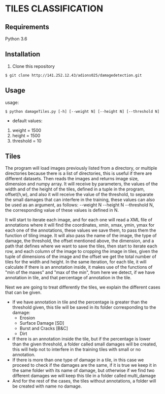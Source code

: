 # TILES CLASSIFICATION

## Requirements
Python 3.6 

## Installation
1. Clone this repository

```
$ git clone http://141.252.12.43/adions025/damagedetection.git
```

## Usage
usage:

```
$ python damageTiles.py [-h] [--weight N] [--height N] [--threshold N]
```

 - default values:
 
 1. weight = 1500
 2. height = 1500
 3. threshold = 10

## Tiles

The program will load images previously listed from a directory, or multiple directories because there is a list of directories, this is useful if there are different datasets. Then reads the images and returns image size, dimension and numpy array. It will receive by parameters, the values of the width and of the height of the tiles, defined in a tuple in the program, offset(h,w), and also it will receive the value of the threshold, to separate the small damages that can interfere in the training, these values can also be used as an argument, as follows: --weight N --height N --threshold N, the corresponding value of these values is defined in N.

It will start to iterate each image, and for each one will read a XML file of annotations where it will find the coordinates, xmin, xmax, ymin, ymax for each one of the annotations, these values we save them, to pass them the function of tiling image. It will also pass the name of the image, the type of damage, the threshold, the offset mentioned above, the dimension, and a path that defines where we want to save the tiles, then start to iterate each row, and each column of the image to cropping the image in tiles, given the tuple of dimensions of the image and the offset we get the total number of tiles for the width and height. In the same iteration, for each tile, it will calculate if there is an annotation inside, it makes use of the functions of "min of the maxes" and "max of the min", from here we detect, if we have annotation in tile, and that percentage of annotation in the tile.


Next we are going to treat differently the tiles, we explain the different cases that can be given.
-   If we have annotation in tile and the percentage is greater than the threshold given, this tile will be saved in its folder corresponding to the damage:
    - Erosion
    - Surface Damage [SD]
    - Burst and Cracks [B&C]
    - Dirt
-	If there is an annotation inside the tile, but if the percentage is lower than the given threshold, a folder called small damages will be created, this will help not to interfere in the training tiles with small or no annotation.
-   If there is more than one type of damage in a tile, in this case we proceed to check if the damages are the same, if it is true we keep it in the same folder with its name of damage, but otherwise if we find two different damages we will keep this tile in a folder called multi_damage
-	And for the rest of the cases, the tiles without annotations, a folder will be created with name no damage.






